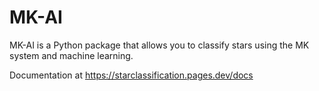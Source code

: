 # MK-AI

MK-AI is a Python package that allows you to classify stars using the MK system and machine learning.

Documentation at https://starclassification.pages.dev/docs